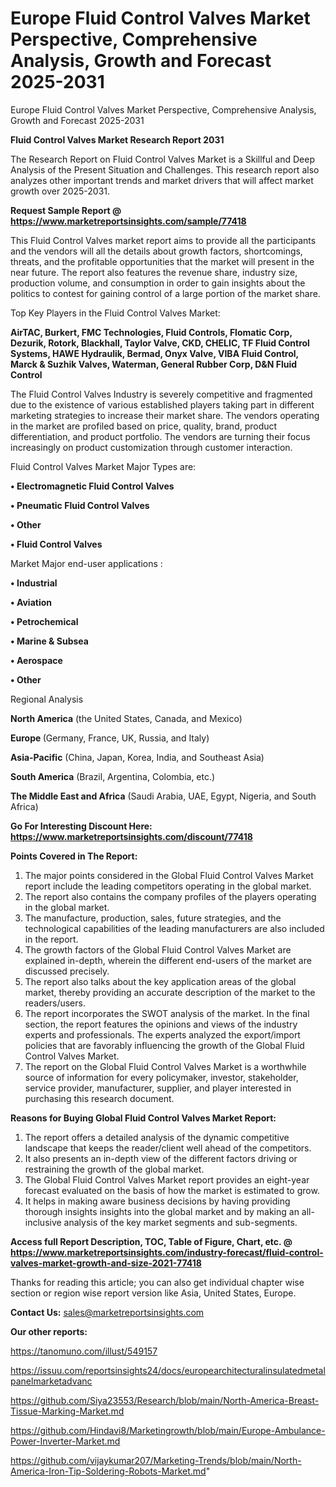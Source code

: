 # Europe Fluid Control Valves Market Perspective, Comprehensive Analysis, Growth and Forecast 2025-2031
Europe Fluid Control Valves Market Perspective, Comprehensive Analysis, Growth and Forecast 2025-2031

<strong>Fluid Control Valves Market Research Report 2031</strong>

The Research Report on Fluid Control Valves Market is a Skillful and Deep Analysis of the Present Situation and Challenges. This research report also analyzes other important trends and market drivers that will affect market growth over 2025-2031.

<strong>Request Sample Report @ <a href=https://www.marketreportsinsights.com/sample/77418>https://www.marketreportsinsights.com/sample/77418</a></strong>

This Fluid Control Valves market report aims to provide all the participants and the vendors will all the details about growth factors, shortcomings, threats, and the profitable opportunities that the market will present in the near future. The report also features the revenue share, industry size, production volume, and consumption in order to gain insights about the politics to contest for gaining control of a large portion of the market share.

Top Key Players in the Fluid Control Valves Market:

<strong>AirTAC, Burkert, FMC Technologies, Fluid Controls, Flomatic Corp, Dezurik, Rotork, Blackhall, Taylor Valve, CKD, CHELIC, TF Fluid Control Systems, HAWE Hydraulik, Bermad, Onyx Valve, VIBA Fluid Control, Marck & Suzhik Valves, Waterman, General Rubber Corp, D&N Fluid Control</strong>

The Fluid Control Valves Industry is severely competitive and fragmented due to the existence of various established players taking part in different marketing strategies to increase their market share. The vendors operating in the market are profiled based on price, quality, brand, product differentiation, and product portfolio. The vendors are turning their focus increasingly on product customization through customer interaction.

Fluid Control Valves Market Major Types are:

<strong>• Electromagnetic Fluid Control Valves

• Pneumatic Fluid Control Valves

• Other

• Fluid Control Valves</strong>

Market Major end-user applications :

<strong>• Industrial

• Aviation

• Petrochemical

• Marine & Subsea

• Aerospace

• Other</strong>

Regional Analysis

</u><strong><b>North America</b></strong> (the United States, Canada, and Mexico)

<strong><b>Europe </b></strong>(Germany, France, UK, Russia, and Italy)

<strong><b>Asia-Pacific</b></strong> (China, Japan, Korea, India, and Southeast Asia)

<strong><b>South America</b></strong> (Brazil, Argentina, Colombia, etc.)

<strong><b>The Middle East and Africa</b></strong> (Saudi Arabia, UAE, Egypt, Nigeria, and South Africa)

<strong>Go For Interesting Discount Here: <a href=https://www.marketreportsinsights.com/discount/77418>https://www.marketreportsinsights.com/discount/77418</a></strong>

<strong>Points Covered in The Report:</strong>
<ol>
  <li>The major points considered in the Global Fluid Control Valves Market report include the leading competitors operating in the global market.</li>
  <li>The report also contains the company profiles of the players operating in the global market.</li>
  <li>The manufacture, production, sales, future strategies, and the technological capabilities of the leading manufacturers are also included in the report.</li>
  <li>The growth factors of the Global Fluid Control Valves Market are explained in-depth, wherein the different end-users of the market are discussed precisely.</li>
  <li>The report also talks about the key application areas of the global market, thereby providing an accurate description of the market to the readers/users.</li>
  <li>The report incorporates the SWOT analysis of the market. In the final section, the report features the opinions and views of the industry experts and professionals. The experts analyzed the export/import policies that are favorably influencing the growth of the Global Fluid Control Valves Market.</li>
  <li>The report on the Global Fluid Control Valves Market is a worthwhile source of information for every policymaker, investor, stakeholder, service provider, manufacturer, supplier, and player interested in purchasing this research document.</li>
</ol>
<strong>Reasons for Buying Global Fluid Control Valves Market Report:</strong>

<ol>
  <li>The report offers a detailed analysis of the dynamic competitive landscape that keeps the reader/client well ahead of the competitors.</li>
  <li>It also presents an in-depth view of the different factors driving or restraining the growth of the global market.</li>
  <li>The Global Fluid Control Valves Market report provides an eight-year forecast evaluated on the basis of how the market is estimated to grow.</li>
  <li>It helps in making aware business decisions by having providing thorough insights insights into the global market and by making an all-inclusive analysis of the key market segments and sub-segments.</li>
</ol>
<strong>Access full Report Description, TOC, Table of Figure, Chart, etc. @ <a href=https://www.marketreportsinsights.com/industry-forecast/fluid-control-valves-market-growth-and-size-2021-77418>https://www.marketreportsinsights.com/industry-forecast/fluid-control-valves-market-growth-and-size-2021-77418</a></strong>


Thanks for reading this article; you can also get individual chapter wise section or region wise report version like Asia, United States, Europe.

<strong>Contact Us:</strong>
sales@marketreportsinsights.com

<strong>Our other reports:</strong>

<a href=https://tanomuno.com/illust/549157>https://tanomuno.com/illust/549157</a>

<a href=https://issuu.com/reportsinsights24/docs/europearchitecturalinsulatedmetalpanelmarketadvanc>https://issuu.com/reportsinsights24/docs/europearchitecturalinsulatedmetalpanelmarketadvanc</a>

<a href=https://github.com/Siya23553/Research/blob/main/North-America-Breast-Tissue-Marking-Market.md>https://github.com/Siya23553/Research/blob/main/North-America-Breast-Tissue-Marking-Market.md</a>

<a href=https://github.com/Hindavi8/Marketingrowth/blob/main/Europe-Ambulance-Power-Inverter-Market.md>https://github.com/Hindavi8/Marketingrowth/blob/main/Europe-Ambulance-Power-Inverter-Market.md</a>

<a href=https://github.com/vijaykumar207/Marketing-Trends/blob/main/North-America-Iron-Tip-Soldering-Robots-Market.md>https://github.com/vijaykumar207/Marketing-Trends/blob/main/North-America-Iron-Tip-Soldering-Robots-Market.md</a>"

